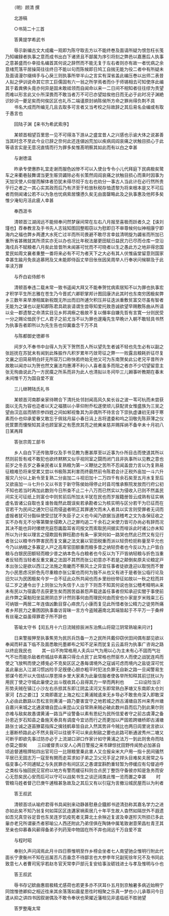 <!-- { "loadSidebar": true } -->
　　（明）顾清 撰

　　北游稿

　　○书简二十三首

　　答黄提学希武书

　　辱示新编古文大成纔一观即为陈守取去方以不能终巻及面请所疑为恨忽枉长笺乃知编録者执事之意而成书出白下诸贤且不鄙属为序引将刻之弊邑以嘉惠后人执事之意甚盛而仆幸挂名编首其何说之辞然而不能无复于左右者则亦有故一者忧病之余意绪荒落平居操简往往终日不能以句而陈候即日鸠工自揣无能为役二者中有所疑未及面请漫尔缀缉手与心戾三则执事所举半山之言实有深省盖此编压巻以出师二表昔人拟之伊训说命其它宗工巨儒固有六一翁之所学焉者而仆于师锡相去可知使序此编其于着粪佛头竟亦何异是固未敢祗领而自闻命以来一二日间不相知者往往缪为责望而难以形言此又仆所深畏而不敢当者万不可已亦望姑俟他日而无必于此时况子渊絶识妙词一夔足矣而何俟区区也礼币二端谨原封纳陈侯所方命之罪尚得负荆不具
　　书名大成而所编无几且去取多可言者又当考校之际故辞之其后易名会编或有取于愚言也

　　回陆子渊【来书为希武索序】

　　某顿首相望百里思一见不可得洛下游从之盛宜昔人之兴感也示谕大体之说甚善当其时念不至此今业已辞之奈何此还连値凶荒加以疾病闾阎哀痛之状触目损心于此等语言实是无意况直情而行为罪多矣惟髙明察其如此而有以白之幸甚

　　与谢徳温

　　昨承专使惠胙礼宜走谢而服色凶惨不可以入使台专令小儿代拜庭下民病极矣鹭车之来衢巷鼔舞谓当更生赈贷蠲除必有长策然闾阎哀痛之状触目损心而乘时因事为天加灾使人仰屋而解体者恐犹未得尽彻于左右也劝分一事古人当此计在必行然所贵乎行之者之一其心实其政而后乃有济至于检放秋税存恤遗黎为将来根本是又不可后者而侧闻诸公若不以为急也忧病索居懐懑久矣无由面罄略此及之执事惠及他邦多矣惟少淹旬月活此疲人幸甚

　　奉西涯书

　　清顿首江湖阔远不能频奉问然梦寐间常在左右八月报至喜极而跃者久之【诛刘瑾也】荐奉教言及手书先人志铭知图回整暇窃以为慰即日不审尊候何似神相康宁即海内之福也弊乡两遭大水死亡过半而所司畏避不敢尽言幸兹清明旋为蠲省而所加已重所省甚微就其所须实亦无以办也况比年税法屡更田赋日益民力已尽而仓库一空沿海戍兵不赋粮者八月矣此皆昔所未闻甚可忧而不可晓者以生之愚此方之地非得忠国爱民如周文襄者重整一畨将来必有不可为者天下之大必有其人伏惟庙堂留意则国家幸甚生踰月免丧追慕罔及又未能即侍函丈举目伥伥因吴周举人行奉状问候聊及于此率渎万罪

　　与乔白岩侍郎书

　　清顿首奉违二载未常一致书遥闻大拜又不能奉贺忧病索居知不以为罪也执事宏才积学平生所志雅在苍生乃今晋贰六卿职掌邦计图回康济此其时也东南穷困极矣弊乡三数年来旱潦相属新税既无所出而旧所逋欠积压并征迭派重敷贫富交尽虽有智者无能为之谋也以是知郡陈君具疏哀请谓生尝辱知爱托致恳诚欲望早赐敷陈曲从所请以全一郡遗黎之命清实目见乡邦凋瘵之极故不复以僭率自嫌先哲有言寛一分则民受一分之赐论恤民于仁人君子之前尤当不以为罪也邃庵先生早晩计入朝不敢轻具书然为执事告者即所以为先生告也仰冀垂念千万不具

　　与陈都御史徳卿书

　　间岁久不奉书中台得人为天下贺然吾人所以望先生者诚不轻也先生必有以副之张廵抚在苏犹未有闻到此殊振作凡积岁累年巧敛苛征之弊一一败露且粮耗折征尽复文襄之旧简易明白奸无所容万口称快若终始无他又可为东南贺矣此公老兄平昔所许故敢以闻亦以为贺也然文襄法均惠溥不利小人喜者虽多而阻之者亦不少切望留意主张无徇曲说此乃一方民瘼之所系而非为此人也清拟以冬间毕三儿婣事听教期在春末未间惟千万为国自爱不宣

　　三儿继聘陆氏礼书

　　某顿首河南郡亲家待聘合下清托处邻封闻高风久矣长谷之波一苇可杭而未尝获面以无先为容也迩者以天之福猥以小草仰附乔松遂使顽儿获配贤女惟盛族为三吴之望由汉迄兹而陋宗参四姓之间如邾视鲁其为非偶所不待言合下崇执虚谦初无择于寒素而仆也仰承爱眷又敢忘于佩铭月屇小春日涓上吉将遣委和呜之羽敬先陈菲薄之仪抚筐篚而懐惭知其渎也顾室家之有愿庶其亮之统兾亲慈并赐挥纳不备辛未十月初八日某再拜

　　答张宗周工部书

　　乡人自白下还传致厚仪及手书见教为惠甚厚至以近事为仆所目击而使道其所以然则前哲有戒不敢犯也欲终黙黙又似乎视同室之闘而闭门且非执事所以见教之意也前岁之冬去岁之春亲民者以复熟粮为第一义鞭挞之苦所不忍闻盖尝力言以为复熟易征粮难恐将来受累又尝以书极陈其利害而终藐然前令陈君会计正税外亩加一斗六升报灾八分以上新令至复熟二分亩加二斗视旧加十二万四千有余石矣至五月水复至后又欲亩加一斗七升仆又以书言于新守陈侯始得停止时县司惟承察院发放而行府公初不知也若当时再加此数则今日所查不止二十八万而已然实以为侵收入已则不然盖民间实无可征纸上则富仓中则贫前后所加太半犹在民也而岁报籍册皆云成熟有征实祸虚名皆诸公自取也复谁咎哉然此既误矣若承勘者公为核实明与区分若干为巳征而在官若干为民间之逋欠巳征而侵盗者明正其罪逋欠而未入者具以实言则受罪者无词而虚报者犹可分豁纵使受愆犹不失臣子之义也今闻乃欲据当道稽考之文为各保征收之实不办有无不分等第槩坐侵欺入己之罪均追二千余石之米使力皆可办尚必有辞而况其决不能也异时缧绁充庭怨讟盈耳省司按文而索取民间据实而喧诉此时诸公亦未知所以为计矣以理言之侵欺固有罪枉勘亦有条一家哭何如一路哭也然此已然又有见行者张公以粮书作弊害民而复文襄之法文襄以官田税重而派以轻赍检扼称量至平允也今乃以纳粮之多寡定人戸之高卑官田额重而粮多昔之纳轻赍者也今反以为上户皆白粮与白银民田额轻而粮少昔之纳本色与白粮者也今反以为下戸皆纳轻粮与折色当重者反轻而当轻者反重文襄之法固不其然而张公初意亦不若是之颠倒矣原夫论粮定戸本出张公是欲以西江之法施之南畿而不察风土之异宜任事者徒欲逢迎以取悦而不曽为小民思虑况折色先尽重粮亦张公案也而何为独不从也又有进于是者张公临行论及旧欠以为民困极矣今岁一合不征此众所共闻也而乡里纷纷带征如故以一秋之稔而并征二岁之逋令出于上则张公为失信于人出于下则吾不知其何说也张公稽考精明从来未有民以为宿蠧尽去获更生矣而困苦益甚怨声载途盖任事者但知承迎实闇于事使前此作弊之渠魁阳坐监房阴总岁计然则事何由而理民何由而安也仆家是岁米贱粜三石可纳银一两居二年连值凶歉目穿心瘁庶几小康而复见此所惜者张公精力之徒劳所痛者乡邦民力之重困因执事垂访冐昧一言方今盗贼遍南北其端皆起于不平万一于桑梓有丝毫之益虽得罪君子所不辞也

　　答喻太守书【闰五月十六日流贼掠辰洲东泊焦山将窥江阴常熟喻来问计】

　　日来警报狎至执事焦劳为民厉兵饬备一方之民所共戴仰窃伏田间偶有鄙见欲以奉闻而轩盖下临不及面悉敢托墨卿布之知不足采而犹复云云盖将为执事广咨询之路以终庇我民也
　　其一曰不拘常格用人夫兵以气为用以心为主未有心不固而气壮气不壮而能杀敌者府城战卒素寡只得佥点民丁此常格也然驱市人而使之战犹连鸡而使之飞放鸭而使之搏兎必不克矣区区之愚每谓境外之寇诚可虑而境内之盐徒深可忧盖此軰出入江湖习惯凶险手足旣便心胆亦粗平时犯法负罪无自新之路一旦闻警易生邪谋今若开以大信结以厚恩择乡里大家素为此軰信服者使各举所知释其前愆抚以为用民丁使之守城此軰使之出斗旣收其心且得其力一举而两利也
　　二曰设险当识形势夫贼在镇江小沙左右杀掠其东即江阴孟渎河又东即常熟白茅塘又东南即太仓刘家河【古之娄江】又南即嘉定上海之松江黄浦贼逺来无乡导必不敢舍舟深入即敢深入必由此数路以吾松言则黄浦一路乃要害宜守之地若城之西古浦塘自苏州来秀州塘自嘉兴来城之北通波塘自昆山来昆山又自常熟来贼必破此数州县而后乃到此果尔则亦难与敌矣故愚谓黄浦一路当严设警备以素有恩纪为民所信爱者守之前古虞潭之备孙恩近岁石知县之备施天泰具有调度今宜访而行之而更加以严固若跨塘桥即古浦塘路张士诚之逐苖獠葛指挥之擒钱鹤皋皆自此入然其势非今贼比也两日闾里讹言欲以土塞断桥路此必不然夫我可以往彼不可以来此制敌之要也此路可断通波秀州二塘又可断乎即欲先事过防亦必于上流湖口泖口作家计如守黄浦之法万一到此则舍舟而陆亦莫之御矣
　　三曰缓督责以安人心两日警报之来市肆惊扰田野传闻势必加甚自顷追督逋租牌帖四出官司日一比限粮里乗此害人又佥报籴米大户用一指十民间骚然平居已无固志万一寇至有閧而走耳求如子弟之卫父兄手足之捍头目难矣夫居常之与临变事心不同逋赋之与失民罪亦有间区区之愚谓宜斟酌重轻暂为停缓应有勾督追呼之类权与抽回民见官府以地方有警而缓征科则佥点民丁整饬守备彼亦知是急务而安心无怨矣民心安而后可以守可以战矣书生之谈迂阔类此惟一览而置之幸甚
　　时管粮马姓者督己巳庚午逋租甚急故及之其后又有以引寇为言撤沿城民屋而以为利者

　　答王叔武

　　清顿首顷从喻府君得书具闻别来动静甚慰悬企鐡郎书迹清劲称其嘉名学力之进亦如此矣不知乃翁复何如耳区区连遘家祸索居几十年平生故人杳然如隔世外不遐遗如吾兄真空谷足音也东吴连岁饥疫死者无算北土余殃近复波及幸遂殄灭所损已多此軰亦老兄所谓豪杰者邪喻公人西还附此乃弟侄俱在陶铸中属笔致谢意荣昌杜青玊其至亲也仰慕春风蕲得备弟子列药笼中物固在所不弃也阔远千万自爱不宣

　　与程时昭

　　奉别久声问阔焉此月卄四日蔡惟明至作乡榜会坐者七人南望驰企惟明行附此代面长宁隶衡州不知在巡属否凡百垂念不待鄙言也大参李年兄副宪徐年兄不及书同此致意七人者曹司宪孚若赵冬官天常李戸部元复安给事汝砺钱进士与孝及惟明与仆也

　　答王叔武

　　辱书存记欵曲惠扇极精尤感荷也若更多亦不厌耳仆五月到京触暑多病近始稍宁同馆惟徳卿抑之相近徃来其余落落如晨星思徃时相聚之乐真一梦也小儿承尊问今日遣从抑之讲四书因叙谢偶及不敢令奉状也荣擢近藩相见非逺临纸不胜驰望

　　答罗整庵太常

